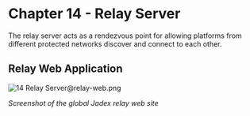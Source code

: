 <span>Chapter 14 - Relay Server</span> 
======================================

The relay server acts as a rendezvous point for allowing platforms from different protected networks discover and connect to each other.

<span>Relay Web Application</span> 
----------------------------------

![14 Relay Server@relay-web.png](14%20Relay%20Server@relay-web.png)

*Screenshot of the global Jadex relay web site*
